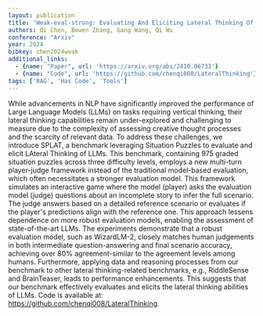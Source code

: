 ```yaml
---
layout: publication
title: 'Weak-eval-strong: Evaluating And Eliciting Lateral Thinking Of Llms With Situation Puzzles'
authors: Qi Chen, Bowen Zhang, Gang Wang, Qi Wu
conference: "Arxiv"
year: 2024
bibkey: chen2024weak
additional_links:
  - {name: "Paper", url: 'https://arxiv.org/abs/2410.06733'}
  - {name: "Code", url: 'https://github.com/chenqi008/LateralThinking'}
tags: ['RAG', 'Has Code', 'Tools']
---
```

While advancements in NLP have significantly improved the performance of
Large Language Models (LLMs) on tasks requiring vertical thinking, their
lateral thinking capabilities remain under-explored and challenging to measure
due to the complexity of assessing creative thought processes and the scarcity
of relevant data. To address these challenges, we introduce SPLAT, a benchmark
leveraging Situation Puzzles to evaluate and elicit LAteral Thinking of LLMs.
This benchmark, containing 975 graded situation puzzles across three difficulty
levels, employs a new multi-turn player-judge framework instead of the
traditional model-based evaluation, which often necessitates a stronger
evaluation model. This framework simulates an interactive game where the model
(player) asks the evaluation model (judge) questions about an incomplete story
to infer the full scenario. The judge answers based on a detailed reference
scenario or evaluates if the player's predictions align with the reference one.
This approach lessens dependence on more robust evaluation models, enabling the
assessment of state-of-the-art LLMs. The experiments demonstrate that a robust
evaluation model, such as WizardLM-2, closely matches human judgements in both
intermediate question-answering and final scenario accuracy, achieving over 80%
agreement-similar to the agreement levels among humans. Furthermore, applying
data and reasoning processes from our benchmark to other lateral
thinking-related benchmarks, e.g., RiddleSense and BrainTeaser, leads to
performance enhancements. This suggests that our benchmark effectively
evaluates and elicits the lateral thinking abilities of LLMs. Code is available
at: https://github.com/chenqi008/LateralThinking.
